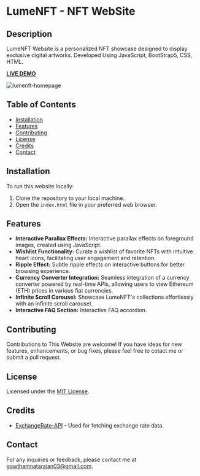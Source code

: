 # LumeNFT - NFT WebSite

## Description
LumeNFT Website is a personalized NFT showcase designed to display exclusive digital artworks. Developed Using JavaScript, BootStrap5, CSS, HTML.

**[LIVE DEMO](https://lumenft.netlify.app/)**

![lumenft-homepage](https://github.com/gowthamnatarajan03/NFT-Website/assets/165258291/c2dae6d7-6344-4835-acc2-92561fdb3501)

## Table of Contents
- [Installation](#installation)
- [Features](#features)
- [Contributing](#contributing)
- [License](#license)
- [Credits](#credits)
- [Contact](#contact)

## Installation
To run this website locally:
1. Clone the repository to your local machine.
2. Open the `index.html` file in your preferred web browser.

## Features
- **Interactive Parallax Effects:** Interactive parallax effects on foreground images, created using JavaScript.
- **Wishlist Functionality:** Curate a wishlist of favorite NFTs with intuitive heart icons, facilitating user engagement and retention.
- **Ripple Effect:** Subtle ripple effects on interactive buttons for better browsing experience.
- **Currency Converter Integration:** Seamless integration of a currency converter powered by real-time APIs, allowing users to view Ethereum (ETH) prices in various fiat currencies.
- **Infinite Scroll Carousel:** Showcase LumeNFT's collections effortlessly with an infinite scroll carousel.
- **Interactive FAQ Section:** Interactive FAQ accordion.

## Contributing
Contributions to This Website are welcome! If you have ideas for new features, enhancements, or bug fixes, please feel free to cotact me or submit a pull request.

## License
Licensed under the [MIT License](LICENSE).

## Credits
- [ExchangeRate-API](https://www.exchangerate-api.com/) - Used for fetching exchange rate data.

## Contact
For any inquiries or feedback, please contact me at [gowthamnatarajan03@gmail.com](mailto:gowthamnatarajan03@gmail.com).
